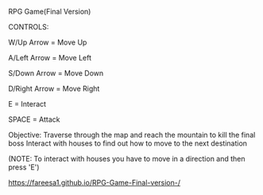 RPG Game(Final Version)

CONTROLS:

W/Up Arrow = Move Up

A/Left Arrow = Move Left

S/Down Arrow = Move Down

D/Right Arrow = Move Right

E = Interact

SPACE = Attack


Objective:
Traverse through the map and reach the mountain to kill the final boss
Interact with houses to find out how to move to the next destination

(NOTE: To interact with houses you have to move in a direction and then press 'E')

https://fareesa1.github.io/RPG-Game-Final-version-/
